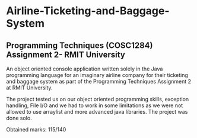 # Airline-Ticketing-and-Baggage-System
## Programming Techniques (COSC1284) Assignment 2- RMIT University
An object oriented console application written solely in the Java programming language for an imaginary airline company for their ticketing and baggage system as part of the Programming Techniques Assignment 2 at RMIT University. 

The project tested us on our object oriented programming skills, exception handling, File I/O and we had to work in some limitations as we were not allowed to use arraylist and more advanced java libraries. The project was done solo.

Obtained marks: 115/140
